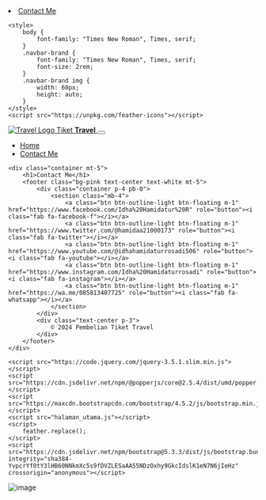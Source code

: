 <!DOCTYPE html>
<html lang="en">

<head>
    <meta charset="UTF-8">
    <meta name="viewport" content="width=device-width, initial-scale=1.0">
    <title>Contact Me - Pembelian Tiket Travel</title>
    <link href="https://fonts.googleapis.com/css2?family=Playfair+Display:wght@400;700&display=swap" rel="stylesheet">
    <link href="https://maxcdn.bootstrapcdn.com/bootstrap/4.5.2/css/bootstrap.min.css" rel="stylesheet">
    <link href="travell.png" rel="icon">
    <link rel="stylesheet" href="halaman_utama.css">
    <link href="https://cdn.jsdelivr.net/npm/bootstrap@5.3.3/dist/css/bootstrap.min.css" rel="stylesheet" integrity="sha384-QWTKZyjpPEjISv5WaRU9OFeRpok6YctnYmDr5pNlyT2bRjXh0JMhjY6hW+ALEwIH" crossorigin="anonymous">
    <link rel="stylesheet" href="https://cdnjs.cloudflare.com/ajax/libs/font-awesome/5.15.3/css/all.min.css">
    <li class="nav-item">
        <a class="nav-link" href="contact.html">Contact Me</a>
    </li>
    

    <style>
        body {
            font-family: "Times New Roman", Times, serif;
        }
        .navbar-brand {
            font-family: "Times New Roman", Times, serif;
            font-size: 2rem; 
        }
        .navbar-brand img {
            width: 60px;
            height: auto;
        }
    </style>
    <script src="https://unpkg.com/feather-icons"></script>
</head>

<body>
    <nav class="navbar navbar-expand-lg navbar-light bg-pink">
        <a class="navbar-brand" href="halut.html"> 
            <img src="travell.png" alt="Travel Logo"> 
            Tiket <b class="text-white">Travel</b>
        </a>
        <button class="navbar-toggler" type="button" data-toggle="collapse" data-target="#navbarNav" aria-controls="navbarNav" aria-expanded="false" aria-label="Toggle navigation">
            <span data-feather="menu"></span>
        </button>
        <div class="collapse navbar-collapse" id="navbarNav">
            <ul class="navbar-nav">
                <li class="nav-item">
                    <a class="nav-link" href="halut.html">Home</a>
                </li>
                <li class="nav-item">
                    <a class="nav-link" href="contact.html">Contact Me</a>
                </li>
            </ul>
        </div>
    </nav>

    <div class="container mt-5">
        <h1>Contact Me</h1>
        <footer class="bg-pink text-center text-white mt-5">
            <div class="container p-4 pb-0">
                <section class="mb-4">
                    <a class="btn btn-outline-light btn-floating m-1" href="https://www.facebook.com/Idha%20Hamidatur%20R" role="button"><i class="fab fa-facebook-f"></i></a>
                    <a class="btn btn-outline-light btn-floating m-1" href="https://www.twitter.com/@hamidaa21000173" role="button"><i class="fab fa-twitter"></i></a>
                    <a class="btn btn-outline-light btn-floating m-1" href="https://www.youtube.com/@idhahamidaturrosadi506" role="button"><i class="fab fa-youtube"></i></a>
                    <a class="btn btn-outline-light btn-floating m-1" href="https://www.instagram.com/Idha%20Hamidaturrosadi" role="button"><i class="fab fa-instagram"></i></a>
                    <a class="btn btn-outline-light btn-floating m-1" href="https://wa.me/085813407725" role="button"><i class="fab fa-whatsapp"></i></a>
                </section>
            </div>
            <div class="text-center p-3">
                © 2024 Pembelian Tiket Travel
            </div>
        </footer>
    </div>

    <script src="https://code.jquery.com/jquery-3.5.1.slim.min.js"></script>
    <script src="https://cdn.jsdelivr.net/npm/@popperjs/core@2.5.4/dist/umd/popper.min.js"></script>
    <script src="https://maxcdn.bootstrapcdn.com/bootstrap/4.5.2/js/bootstrap.min.js"></script>
    <script src="halaman_utama.js"></script>
    <script>
        feather.replace();
    </script>
    <script src="https://cdn.jsdelivr.net/npm/bootstrap@5.3.3/dist/js/bootstrap.bundle.min.js" integrity="sha384-YvpcrYf0tY3lHB60NNkmXc5s9fDVZLESaAA55NDzOxhy9GkcIdslK1eN7N6jIeHz" crossorigin="anonymous"></script>
</body>

</html>


![image](https://github.com/idhahamidaturrosadi19/Pa-Irfan_UAS/assets/144808574/2228700b-8e71-4415-a708-482defc3aa14)
